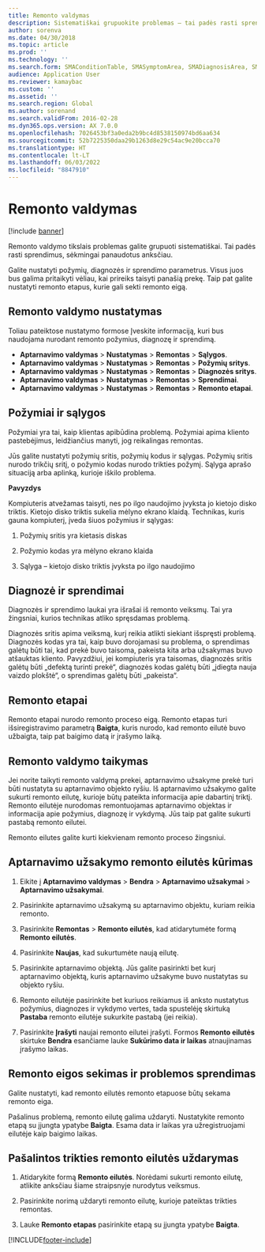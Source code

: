 ```yaml
---
title: Remonto valdymas
description: Sistematiškai grupuokite problemas – tai padės rasti sprendimus, sėkmingai panaudotus anksčiau.
author: sorenva
ms.date: 04/30/2018
ms.topic: article
ms.prod: ''
ms.technology: ''
ms.search.form: SMAConditionTable, SMASymptomArea, SMADiagnosisArea, SMAResolutionTable, SMARepairStage
audience: Application User
ms.reviewer: kamaybac
ms.custom: ''
ms.assetid: ''
ms.search.region: Global
ms.author: sorenand
ms.search.validFrom: 2016-02-28
ms.dyn365.ops.version: AX 7.0.0
ms.openlocfilehash: 7026453bf3a0eda2b9bc4d8538150974bd6aa634
ms.sourcegitcommit: 52b7225350daa29b1263d8e29c54ac9e20bcca70
ms.translationtype: HT
ms.contentlocale: lt-LT
ms.lasthandoff: 06/03/2022
ms.locfileid: "8847910"
---
```

# <a name="repair-management"></a>Remonto valdymas       

[!include [banner](../includes/banner.md)]


Remonto valdymo tikslais problemas galite grupuoti sistematiškai. Tai padės rasti sprendimus, sėkmingai panaudotus anksčiau.

Galite nustatyti požymių, diagnozės ir sprendimo parametrus. Visus juos bus galima pritaikyti vėliau, kai prireiks taisyti panašią prekę. Taip pat galite nustatyti remonto etapus, kurie gali sekti remonto eigą.

## <a name="setting-up-repair-management"></a>Remonto valdymo nustatymas

Toliau pateiktose nustatymo formose Įveskite informaciją, kuri bus naudojama nurodant remonto požymius, diagnozę ir sprendimą.

- **Aptarnavimo valdymas** \> **Nustatymas** \> **Remontas** \> **Sąlygos**.
- **Aptarnavimo valdymas** \> **Nustatymas** \> **Remontas** \> **Požymių sritys**.
-  **Aptarnavimo valdymas** \> **Nustatymas** \> **Remontas** \> **Diagnozės sritys**.
- **Aptarnavimo valdymas** \> **Nustatymas** \> **Remontas** \> **Sprendimai**.
- **Aptarnavimo valdymas** \> **Nustatymas** \> **Remontas** \> **Remonto etapai**.

## <a name="symptoms-and-conditions"></a>Požymiai ir sąlygos

Požymiai yra tai, kaip klientas apibūdina problemą. Požymiai apima kliento pastebėjimus, leidžiančius manyti, jog reikalingas remontas.

Jūs galite nustatyti požymių sritis, požymių kodus ir sąlygas. Požymių sritis nurodo trikčių sritį, o požymio kodas nurodo trikties požymį. Sąlyga aprašo situaciją arba aplinką, kurioje iškilo problema.

**Pavyzdys**

Kompiuteris atvežamas taisyti, nes po ilgo naudojimo įvyksta jo kietojo disko triktis. Kietojo disko triktis sukelia mėlyno ekrano klaidą. Technikas, kuris gauna kompiuterį, įveda šiuos požymius ir sąlygas:

1.  Požymių sritis yra kietasis diskas

2.  Požymio kodas yra mėlyno ekrano klaida

3.  Sąlyga – kietojo disko triktis įvyksta po ilgo naudojimo

## <a name="diagnosis-and-resolutions"></a>Diagnozė ir sprendimai

Diagnozės ir sprendimo laukai yra išrašai iš remonto veiksmų. Tai yra žingsniai, kurios technikas atliko spręsdamas problemą.

Diagnozės sritis apima veiksmą, kurį reikia atlikti siekiant išspręsti problemą. Diagnozės kodas yra tai, kaip buvo dorojamasi su problema, o sprendimas galėtų būti tai, kad prekė buvo taisoma, pakeista kita arba užsakymas buvo atšauktas kliento. Pavyzdžiui, jei kompiuteris yra taisomas, diagnozės sritis galėtų būti „defektą turinti prekė“, diagnozės kodas galėtų būti „įdiegta nauja vaizdo plokštė“, o sprendimas galėtų būti „pakeista“.

## <a name="repair-stages"></a>Remonto etapai

Remonto etapai nurodo remonto proceso eigą. Remonto etapas turi išsiregistravimo parametrą **Baigta**, kuris nurodo, kad remonto eilutė buvo užbaigta, taip pat baigimo datą ir įrašymo laiką.

## <a name="applying-repair-management"></a>Remonto valdymo taikymas

Jei norite taikyti remonto valdymą prekei, aptarnavimo užsakyme prekė turi būti nustatyta su aptarnavimo objekto ryšiu. Iš aptarnavimo užsakymo galite sukurti remonto eilutę, kurioje būtų pateikta informacija apie dabartinį triktį. Remonto eilutėje nurodomas remontuojamas aptarnavimo objektas ir informacija apie požymius, diagnozę ir vykdymą. Jūs taip pat galite sukurti pastabą remonto eilutei.

Remonto eilutes galite kurti kiekvienam remonto proceso žingsniui.

## <a name="create-a-repair-line-on-a-service-order"></a>Aptarnavimo užsakymo remonto eilutės kūrimas

1.  Eikite į **Aptarnavimo valdymas** \> **Bendra** \> **Aptarnavimo užsakymai** \> **Aptarnavimo užsakymai**.

2.  Pasirinkite aptarnavimo užsakymą su aptarnavimo objektu, kuriam reikia remonto.

3.  Pasirinkite **Remontas** \> **Remonto eilutės**, kad atidarytumėte formą **Remonto eilutės**.

4.  Pasirinkite **Naujas**, kad sukurtumėte naują eilutę.

5.  Pasirinkite aptarnavimo objektą. Jūs galite pasirinkti bet kurį aptarnavimo objektą, kuris aptarnavimo užsakyme buvo nustatytas su objekto ryšiu.

6.  Remonto eilutėje pasirinkite bet kuriuos reikiamus iš anksto nustatytus požymius, diagnozes ir vykdymo vertes, tada spustelėję skirtuką **Pastaba** remonto eilutėje sukurkite pastabą (jei reikia).

7.  Pasirinkite **Įrašyti** naujai remonto eilutei įrašyti. Formos **Remonto eilutės** skirtuke **Bendra** esančiame lauke **Sukūrimo data ir laikas** atnaujinamas įrašymo laikas.

## <a name="tracking-progress-and-resolving-a-repair-issue"></a>Remonto eigos sekimas ir problemos sprendimas

Galite nustatyti, kad remonto eilutės remonto etapuose būtų sekama remonto eiga.

Pašalinus problemą, remonto eilutę galima uždaryti. Nustatykite remonto etapą su įjungta ypatybe **Baigta**. Esama data ir laikas yra užregistruojami eilutėje kaip baigimo laikas.

## <a name="close-a-repair-line-for-a-resolved-issue"></a>Pašalintos trikties remonto eilutės uždarymas

1.  Atidarykite formą **Remonto eilutės**. Norėdami sukurti remonto eilutę, atlikite anksčiau šiame straipsnyje nurodytus veiksmus.

2.  Pasirinkite norimą uždaryti remonto eilutę, kurioje pateiktas trikties remontas.

3.  Lauke **Remonto etapas** pasirinkite etapą su įjungta ypatybe **Baigta**.

  




[!INCLUDE[footer-include](../../includes/footer-banner.md)]